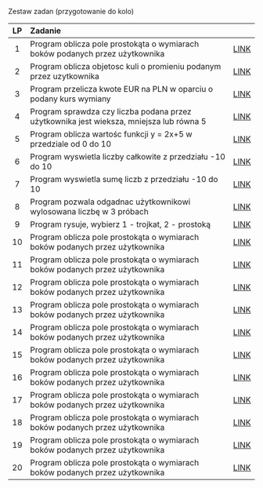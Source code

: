 Zestaw zadan (przygotowanie do kolo)

| LP  | Zadanie                |                               |
| :-: | :--------------------- | :-------------------------------: |
|  1  | Program oblicza pole prostokąta o wymiarach boków podanych przez użytkownika | [LINK](Zad_1.cs) |
|  2  | Program oblicza objetosc kuli o promieniu podanym przez uzytkownika | [LINK](Zad_2.cs) |
|  3  | Program przelicza kwote EUR na PLN w oparciu o podany kurs wymiany | [LINK](Zad_3.cs) |
|  4  | Program sprawdza czy liczba podana przez użytkownika jest wieksza, mniejsza lub równa 5 | [LINK](Zad_4.cs) |
|  5  | Program oblicza wartośc funkcji y = 2x+5 w przedziale od 0 do 10 | [LINK](Zad_5.cs) |
|  6  | Program wyswietla liczby całkowite z przedziału -10 do 10 | [LINK](Zad_6.cs) |
|  7  | Program wyswietla sumę liczb z przedziału -10 do 10 | [LINK](Zad_7.cs) |
|  8  | Program pozwala odgadnac użytkownikowi wylosowana liczbę w 3 próbach | [LINK](Zad_8.cs) |
|  9  | Program rysuje, wybierz 1 - trojkat, 2 - prostoką | [LINK](Zad_9.cs) |
|  10  | Program oblicza pole prostokąta o wymiarach boków podanych przez użytkownika | [LINK](Zad_10.cs) |
|  11 | Program oblicza pole prostokąta o wymiarach boków podanych przez użytkownika | [LINK](Zad_11.cs) |
|  12  | Program oblicza pole prostokąta o wymiarach boków podanych przez użytkownika | [LINK](Zad_12.cs) |
|  13  | Program oblicza pole prostokąta o wymiarach boków podanych przez użytkownika | [LINK](Zad_13.cs) |
|  14  | Program oblicza pole prostokąta o wymiarach boków podanych przez użytkownika | [LINK](Zad_14.cs) |
|  15  | Program oblicza pole prostokąta o wymiarach boków podanych przez użytkownika | [LINK](Zad_15.cs) |
|  16  | Program oblicza pole prostokąta o wymiarach boków podanych przez użytkownika | [LINK](Zad_16.cs) |
|  17  | Program oblicza pole prostokąta o wymiarach boków podanych przez użytkownika | [LINK](Zad_17.cs) |
|  18  | Program oblicza pole prostokąta o wymiarach boków podanych przez użytkownika | [LINK](Zad_18.cs) |
|  19  | Program oblicza pole prostokąta o wymiarach boków podanych przez użytkownika | [LINK](Zad_19.cs) |
|  20  | Program oblicza pole prostokąta o wymiarach boków podanych przez użytkownika | [LINK](Zad_20.cs) |

